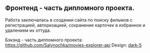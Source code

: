<h2>Фронтенд - часть дипломного проекта.</h2>
Работа заключалась в создании сайта по поиску фильмов с регистрацией, авторизацией, сохранение карточек в избранное и удалением их оттуда.

Бэкэнд - часть дипломного проекта: https://github.com/Salynochka/movies-explorer-api
Design: <a href="https://www.figma.com/file/6FMWkB94wE7KTkcCgUXtnC/%D0%94%D0%B8%D0%BF%D0%BB%D0%BE%D0%BC%D0%BD%D1%8B%D0%B9-%D0%BF%D1%80%D0%BE%D0%B5%D0%BA%D1%82?type=design&node-id=1-13278&mode=design&t=SGwlig1oI8jtp5S0-0">dark-5</a>
